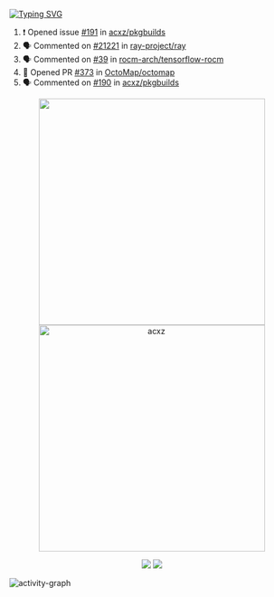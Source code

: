 [![Typing SVG](https://readme-typing-svg.herokuapp.com?size=16&color=AFFFA3&multiline=true&height=75&lines=contributing+to+robotics%2Faerospace%2Fml%2Fgpu+software;packaging+it+for+archlinux;ricer)](https://git.io/typing-svg)

<!--START_SECTION:activity-->
1. ❗️ Opened issue [#191](https://github.com/acxz/pkgbuilds/issues/191) in [acxz/pkgbuilds](https://github.com/acxz/pkgbuilds)
2. 🗣 Commented on [#21221](https://github.com/ray-project/ray/issues/21221) in [ray-project/ray](https://github.com/ray-project/ray)
3. 🗣 Commented on [#39](https://github.com/rocm-arch/tensorflow-rocm/issues/39) in [rocm-arch/tensorflow-rocm](https://github.com/rocm-arch/tensorflow-rocm)
4. 💪 Opened PR [#373](https://github.com/OctoMap/octomap/pull/373) in [OctoMap/octomap](https://github.com/OctoMap/octomap)
5. 🗣 Commented on [#190](https://github.com/acxz/pkgbuilds/issues/190) in [acxz/pkgbuilds](https://github.com/acxz/pkgbuilds)
<!--END_SECTION:activity-->

<p align="center">
  <img width="400em" src=https://github-readme-stats.vercel.app/api?username=acxz&include_all_commits=true&show_icons=true />
  <img width="400em" src="https://github-readme-streak-stats.herokuapp.com/?user=acxz&" alt="acxz" />
</p>

<p align="center">
  <img src=https://github-readme-stats.vercel.app/api/top-langs/?username=acxz&layout=compact />
  <img src=https://github-profile-trophy.vercel.app/?username=acxz&row=2&column=4 />
</p>

![activity-graph](https://activity-graph.herokuapp.com/graph?username=acxz&theme=aqua)

